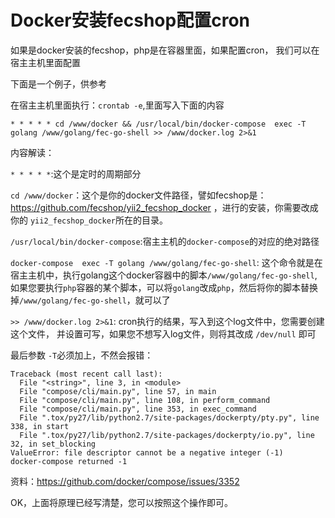 Docker安装fecshop配置cron
===========================

如果是docker安装的fecshop，php是在容器里面，如果配置cron，
我们可以在宿主主机里面配置

下面是一个例子，供参考

在宿主主机里面执行：`crontab -e`,里面写入下面的内容

```
* * * * * cd /www/docker && /usr/local/bin/docker-compose  exec -T golang /www/golang/fec-go-shell >> /www/docker.log 2>&1
```

内容解读：

`* * * * *`:这个是定时的周期部分

`cd /www/docker`：这个是你的docker文件路径，譬如fecshop是：https://github.com/fecshop/yii2_fecshop_docker
，进行的安装，你需要改成你的 `yii2_fecshop_docker`所在的目录。

`/usr/local/bin/docker-compose`:宿主主机的`docker-compose`的对应的绝对路径

`docker-compose  exec -T golang /www/golang/fec-go-shell`:
这个命令就是在宿主主机中，执行golang这个docker容器中的脚本`/www/golang/fec-go-shell`,
如果您要执行`php`容器的某个脚本，可以将`golang`改成`php`，然后将你的脚本替换
掉`/www/golang/fec-go-shell`，就可以了

`>> /www/docker.log 2>&1`: cron执行的结果，写入到这个log文件中，您需要创建这个文件，
并设置可写，如果您不想写入log文件，则将其改成 `/dev/null` 即可


最后参数 `-T`必须加上，不然会报错：

```
Traceback (most recent call last):
  File "<string>", line 3, in <module>
  File "compose/cli/main.py", line 57, in main
  File "compose/cli/main.py", line 108, in perform_command
  File "compose/cli/main.py", line 353, in exec_command
  File ".tox/py27/lib/python2.7/site-packages/dockerpty/pty.py", line 338, in start
  File ".tox/py27/lib/python2.7/site-packages/dockerpty/io.py", line 32, in set_blocking
ValueError: file descriptor cannot be a negative integer (-1)
docker-compose returned -1
```


资料：https://github.com/docker/compose/issues/3352

OK，上面将原理已经写清楚，您可以按照这个操作即可。





















